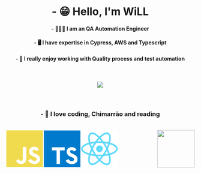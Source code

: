   <div align='center'>


<h1>-  😁  Hello, I'm WiLL</h1>
<h4>-   👨🏼‍💻    I am an QA Automation Engineer</h4>
<h4>-   🖥     I have expertise in Cypress, AWS and Typescript</h4>
<h4>-   💾    I really enjoy working with Quality process and test automation</h4>

  </br>
  </br>
     <div align='center'>
         <img width='500' src='https://static.vecteezy.com/system/resources/previews/003/612/702/original/qa-quality-assurance-concept-with-icon-set-with-big-word-free-vector.jpg'/>
   </div>
  </br>
   </br>
   <h3>-   💾     I love coding, Chimarrão and reading</h3>
  </br>

  <div align="center"> 
       <img height='100' align='left' width='100' src="https://raw.githubusercontent.com/devicons/devicon/master/icons/javascript/javascript-plain.svg"/>
       <img height='100' align='left' width='100' src="https://raw.githubusercontent.com/devicons/devicon/master/icons/typescript/typescript-plain.svg"/>
               <img height='100' align='left' width='100' src="https://raw.githubusercontent.com/devicons/devicon/master/icons/react/react-original.svg"/>
       <a href='https://www.linkedin.com/in/wdrygla/'>
          <img height='100' align='right' width='100' src="https://cdn-icons-png.flaticon.com/512/174/174857.png"/>
       </a>
  </div>
  </div>
